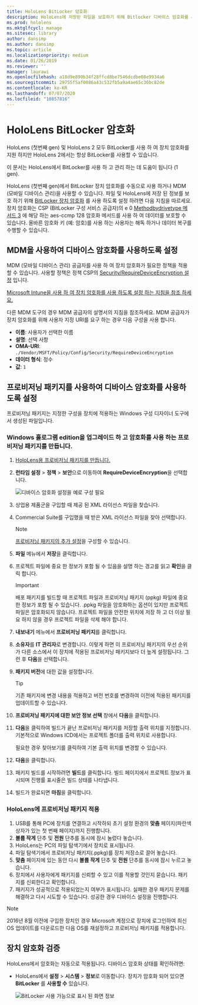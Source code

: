 ```yaml
---
title: HoloLens BitLocker 암호화
description: HoloLens에 저장된 파일을 보호하기 위해 Bitlocker 디바이스 암호화를 사용하도록 설정
ms.prod: hololens
ms.mktglfcycl: manage
ms.sitesec: library
author: dansimp
ms.author: dansimp
ms.topic: article
ms.localizationpriority: medium
ms.date: 01/26/2019
ms.reviewer: ''
manager: laurawi
ms.openlocfilehash: a18d9e890b34f28ffcd8be7546dcdbe08e9934a6
ms.sourcegitcommit: 29755f5af0086a43c532fb5a9a4ae65c36bc82de
ms.contentlocale: ko-KR
ms.lasthandoff: 07/07/2020
ms.locfileid: "10857816"
---
```

# HoloLens BitLocker 암호화

HoloLens (첫번째 gen) 및 HoloLens 2 모두 BitLocker를 사용 하 여 장치 암호화를 지원 하지만 HoloLens 2에서는 항상 BitLocker를 사용할 수 있습니다.

이 문서는 HoloLens에서 BitLocker를 사용 하 고 관리 하는 데 도움이 됩니다 (1 gen).

HoloLens (첫번째 gen)에서 BitLocker 장치 암호화를 수동으로 사용 하거나 MDM (모바일 디바이스 관리)을 사용할 수 있습니다. 파일 및 HoloLens에 저장 된 정보를 보호 하기 위해 [BitLocker 장치 암호화](https://docs.microsoft.com/windows/security/information-protection/bitlocker/bitlocker-device-encryption-overview-windows-10#bitlocker-device-encryption) 를 사용 하도록 설정 하려면 다음 지침을 따르세요. 장치 암호화는 CSP (BitLocker 구성 서비스 공급자)의 e 0 [Methodbydrivetype 메서드 3](https://docs.microsoft.com/windows/client-management/mdm/bitlocker-csp#encryptionmethodbydrivetype) 에 해당 하는 aes-ccmp 128 암호화 메서드를 사용 하 여 데이터를 보호할 수 있습니다. 올바른 암호화 키 (예: 암호)를 사용 하는 사용자는 해독 하거나 데이터 복구를 수행할 수 있습니다.

## MDM을 사용하여 디바이스 암호화를 사용하도록 설정

MDM (모바일 디바이스 관리) 공급자를 사용 하 여 장치 암호화가 필요한 정책을 적용할 수 있습니다. 사용할 정책은 정책 CSP의 [Security/RequireDeviceEncryption 설정](https://docs.microsoft.com/windows/client-management/mdm/policy-csp-security#security-requiredeviceencryption) 입니다.

[Microsoft Intune을 사용 하 여 장치 암호화를 사용 하도록 설정 하는 지침을 참조 하세요.](https://docs.microsoft.com/intune/compliance-policy-create-windows#windows-holographic-for-business)

다른 MDM 도구의 경우 MDM 공급자의 설명서의 지침을 참조하세요. MDM 공급자가 장치 암호화를 위해 사용자 지정 URI를 요구 하는 경우 다음 구성을 사용 합니다.

- **이름**: 사용자가 선택한 이름
- **설명**: 선택 사항
- **OMA-URI**: `./Vendor/MSFT/Policy/Config/Security/RequireDeviceEncryption`
- **데이터 형식**: 정수
- **값**: `1`

## 프로비저닝 패키지를 사용하여 디바이스 암호화를 사용하도록 설정

프로비저닝 패키지는 지정한 구성을 장치에 적용하는 Windows 구성 디자이너 도구에서 생성된 파일입니다. 

### Windows 홀로그램 edition을 업그레이드 하 고 암호화를 사용 하는 프로비저닝 패키지를 만듭니다.

1. [HoloLens용 프로비저닝 패키지를 만듭니다.](hololens-provisioning.md)
1. **런타임 설정** > **정책** > **보안**으로 이동하여 **RequireDeviceEncryption**을 선택합니다.

    ![디바이스 암호화 설정을 예로 구성 필요](images/device-encryption.png)

1. 상업용 제품군을 구입할 때 제공 된 XML 라이선스 파일을 찾습니다.

1. Commercial Suite를 구입했을 때 받은 XML 라이선스 파일을 찾아 선택합니다.
    > [!NOTE]
    > [프로비저닝 패키지의 추가 설정](hololens-provisioning.md)을 구성할 수 있습니다.

1. **파일** 메뉴에서 **저장**을 클릭합니다. 

1. 프로젝트 파일에 중요 한 정보가 포함 될 수 있음을 설명 하는 경고를 읽고 **확인**을 클릭 합니다.

    > [!IMPORTANT]
    > 배포 패키지를 빌드할 때 프로젝트 파일과 프로비저닝 패키지 (ppkg) 파일에 중요 한 정보가 포함 될 수 있습니다. .ppkg 파일을 암호화하는 옵션이 있지만 프로젝트 파일은 암호화되지 않습니다. 프로젝트 파일을 안전한 위치에 저장 하 고 더 이상 필요 하지 않을 경우 프로젝트 파일을 삭제 해야 합니다.

1. **내보내기** 메뉴에서 **프로비저닝 패키지**를 클릭합니다.
1. **소유자**를 **IT 관리자**로 변경합니다. 이렇게 하면 이 프로비저닝 패키지의 우선 순위가 다른 소스에서 이 장치에 적용된 프로비저닝 패키지보다 더 높게 설정됩니다. 그런 후 **다음**을 선택합니다.
1. **패키지 버전**에 대한 값을 설정합니다.

    > [!TIP]
    > 기존 패키지에 변경 내용을 적용하고 버전 번호를 변경하여 이전에 적용된 패키지를 업데이트할 수 있습니다.

1. **프로비저닝 패키지에 대한 보안 정보 선택** 창에서 **다음**을 클릭합니다.
1. **다음**을 클릭하여 빌드가 끝난 프로비저닝 패키지를 저장할 출력 위치를 지정합니다. 기본적으로 Windows ICD에서는 프로젝트 폴더를 출력 위치로 사용합니다.

    필요한 경우 찾아보기를 클릭하여 기본 출력 위치를 변경할 수 있습니다.

1. **다음**을 클릭합니다.
1. 패키지 빌드를 시작하려면 **빌드**를 클릭합니다. 빌드 페이지에서 프로젝트 정보가 표시되며 진행률 표시줄은 빌드 상태를 나타냅니다.
1. 빌드가 완료되면 **마침**을 클릭합니다.

### HoloLens에 프로비저닝 패키지 적용

1. USB를 통해 PC에 장치를 연결하고 시작하되 초기 설정 환경의 **맞춤** 페이지(파란색 상자가 있는 첫 번째 페이지)까지 진행합니다.
1. **볼륨 작게** 단추 및 **전원** 단추를 동시에 잠시 눌렀다 놓습니다.
1. HoloLens는 PC의 파일 탐색기에서 장치로 표시됩니다.
1. 파일 탐색기에서 프로비저닝 패키지(.ppkg)를 장치 저장소로 끌어 놓습니다.
1. **맞춤** 페이지에 있는 동안 다시 **볼륨 작게** 단추 및 **전원** 단추를 동시에 잠시 누르고 놓습니다.
1. 장치에서 사용자에게 패키지를 신뢰할 수 있고 이를 적용할 것인지 묻습니다. 패키지를 신뢰한다고 확인합니다.
1. 패키지가 성공적으로 적용되었는지 여부가 표시됩니다. 실패한 경우 패키지 문제를 해결하고 다시 시도할 수 있습니다. 성공한 경우 디바이스 설정을 진행합니다.

> [!NOTE]
> 2016년 8월 이전에 구입한 장치인 경우 Microsoft 계정으로 장치에 로그인하여 최신 OS 업데이트를 다운로드한 다음 OS를 재설정하고 프로비저닝 패키지를 적용합니다.

## 장치 암호화 검증

HoloLens에서 암호화는 자동으로 적용됩니다. 디바이스 암호화 상태를 확인하려면:

- HoloLens에서 **설정** > **시스템** > **정보**로 이동합니다. 장치가 암호화 되어 있으면 **BitLocker** 를 **사용할 수** 있습니다. 

    ![BitLocker 사용 가능으로 표시 된 화면 정보](images/about-encryption.png)
